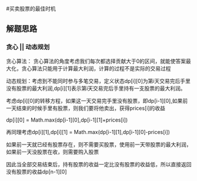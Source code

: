 #买卖股票的最佳时机

## 解题思路

### 贪心 || 动态规划

贪心算法： 贪心算法的角度考虑我们每次都选择贡献大于0的区间，就能使答案最大化，贪心算法只能用于计算最大利润，计算的过程不是实际的交易过程

动态规划：考虑到不能同时参与多笔交易，定义状态dp[i][0]为第i天交易完后手里没有股票的最大利润,dp[i][1]表示第i天交易完后手里持有一支股票的最大利润。

考虑dp[i][0]的转移方程，如果这一天交易完手里没有股票，即dp[i-1][0],如果前一天结束的时候手里有股票，则我们要将他卖出，获得prices[i]的收益

dp[i][0] = Math.max(dp[i-1][0],dp[i-1][1]+prices[i])

再同理考虑dp[i][1],dp[i][1] = Math.max(dp[i-1][1],dp[i-1][0]-prices[i])

如果前一天就已经有股票存在，则不需要买股票，使用前一天带股票的最大利润，如果前一天没股票在收，则需要购入股票

因此当全部交易结束后，持有股票的收益一定比没有股票的收益低，所以直接返回没有股票的收益dp[n-1][0]
